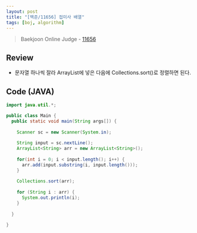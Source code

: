 ```yaml
---
layout: post
title: "[백준/11656] 접미사 배열"
tags: [boj, algorithm]
---
```

> Baekjoon Online Judge - [11656](https://www.acmicpc.net/problem/11656)

## Review
* 문자열 하나씩 잘라 ArrayList에 넣은 다음에 Collections.sort()로 정렬하면 된다.

## Code (JAVA)
```java
import java.util.*;

public class Main {
  public static void main(String args[]) {
    
    Scanner sc = new Scanner(System.in);
  
    String input = sc.nextLine();
    ArrayList<String> arr = new ArrayList<String>();
    
    for(int i = 0; i < input.length(); i++) {
      arr.add(input.substring(i, input.length()));
    }
    
    Collections.sort(arr);
    
    for (String i : arr) {
      System.out.println(i);
    }
    
  }
    
}
```